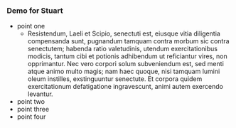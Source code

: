 ### Demo for Stuart

* point one
    * Resistendum, Laeli et Scipio, senectuti est, eiusque vitia diligentia compensanda sunt, pugnandum tamquam contra morbum sic contra senectutem; habenda ratio valetudinis, utendum exercitationibus modicis, tantum cibi et potionis adhibendum ut reficiantur vires, non opprimantur. Nec vero corpori solum subveniendum est, sed menti atque animo multo magis; nam haec quoque, nisi tamquam lumini oleum instilles, exstinguuntur senectute. Et corpora quidem exercitationum defatigatione ingravescunt, animi autem exercendo levantur. 
* point two
* point three
* point four
